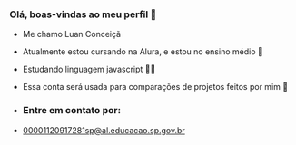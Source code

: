 ### Olá, boas-vindas ao meu perfil 🙂


- Me chamo Luan Conceiçã
- Atualmente estou cursando na Alura, e estou no ensino médio 🏫 
- Estudando linguagem javascript 👨‍💻
- Essa conta será usada para comparações de projetos feitos por mim 📝

- ### Entre em contato por:

- 00001120917281sp@al.educacao.sp.gov.br
